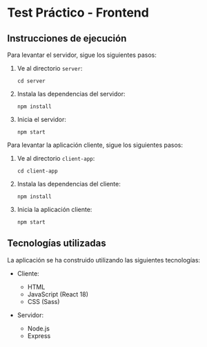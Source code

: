 # Test Práctico - Frontend

## Instrucciones de ejecución

Para levantar el servidor, sigue los siguientes pasos:

1. Ve al directorio `server`:

   ```
   cd server
   ```

2. Instala las dependencias del servidor:

   ```
   npm install
   ```

3. Inicia el servidor:
   ```
   npm start
   ```

Para levantar la aplicación cliente, sigue los siguientes pasos:

1. Ve al directorio `client-app`:

   ```
   cd client-app
   ```

2. Instala las dependencias del cliente:

   ```
   npm install
   ```

3. Inicia la aplicación cliente:
   ```
   npm start
   ```

## Tecnologías utilizadas

La aplicación se ha construido utilizando las siguientes tecnologías:

- Cliente:

  - HTML
  - JavaScript (React 18)
  - CSS (Sass)

- Servidor:
  - Node.js
  - Express
